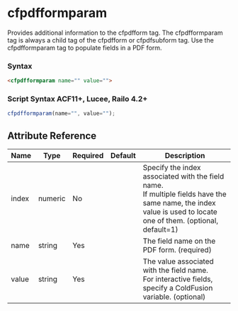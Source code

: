 # cfpdfformparam

Provides additional information to the cfpdfform tag.
 The cfpdfformparam tag is always a child tag of the cfpdfform or cfpdfsubform tag.
 Use the cfpdfformparam tag to populate fields in a PDF form.

### Syntax

```html
<cfpdfformparam name="" value="">
```

### Script Syntax ACF11+, Lucee, Railo 4.2+

```javascript
cfpdfformparam(name="", value="");
```

## Attribute Reference

| Name | Type | Required | Default | Description |
| --- | --- | --- | --- | --- |
| index | numeric | No |  | Specify the index associated with the field name.<br /> If multiple fields have the same name, the index<br /> value is used to locate one of them. (optional, default=1) |
| name | string | Yes |  | The field name on the PDF form. (required) |
| value | string | Yes |  | The value associated with the field name.<br /> For interactive fields, specify a ColdFusion variable. (optional) |
